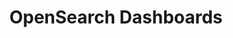 ---
role: ui
title: OpenSearch Dashboards
artifact_id: opensearch-dashboards
architecture: arm64
platform: linux
type: rpm
artifact_url: https://artifacts.opensearch.org/releases/bundle/opensearch-dashboards/1.3.12/opensearch-dashboards-1.3.12-linux-arm64.rpm
version: 1.3.12
category: opensearch-dashboards
slug: opensearch-dashboards-1.3.12-linux-arm64-rpm
signature: https://artifacts.opensearch.org/releases/bundle/opensearch-dashboards/1.3.12/opensearch-dashboards-1.3.12-linux-arm64.rpm.sig
guide: https://opensearch.org/docs/latest/opensearch/install/rpm
---